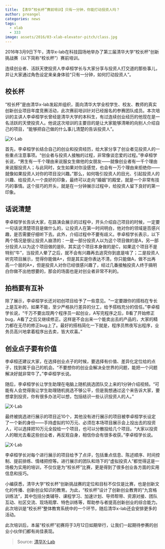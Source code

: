 ```yaml
---
title: 【清华“校长杯”赛前培训】只有一分钟，你能打动投资人吗？ 
author: preangel
categories: news
tags:
  - xlab
  - 333
image: assets/2016/03-xlab-elevator-pitch/class.jpg
---
```


2016年3月9日下午，清华x-lab在科技园场地举办了第三届清华大学“校长杯”创新挑战赛（以下简称“校长杯”）赛前培训。

连续创业者、活跃天使投资人李卓桓学长与大家分享与投资人打交道的那些事儿，并让大家通过角色设定来亲身体验“只有一分钟，如何打动投资人”。

## 校长杯

“校长杯”是由清华x-lab发起并组织，面向清华大学全校学生、校友、教师的真实创新创业项目年度竞赛活动，此次赛前培训针对已经报名的参赛团队成员。本次培训的主讲人李卓桓学长曾经是清华大学的本科生，有过连续创业经历的他现在是一名活跃的天使投资人。他说这次培训的主要目的是让大家能够清晰的向别人介绍自己的项目，“能够把自己做的什么事儿清楚的告诉投资人”。

![X-Lab](/assets/2016/03-xlab-elevator-pitch/talk.jpg)

首先，李卓桓学长结合自己的创业和投资经历，给大家分享了创业者见投资人的一些重点注意事项。“创业者与投资人接触的过程，非常像谈恋爱的过程。”李卓桓学长说，“男生有一千个理由来说服女生做他的女朋友——就像创业者有一千个理由来说服投资人；与此同时，女生如果对你没感觉，也会有一万个理由来拒绝你——就像如果投资人对你的项目没兴趣。”那么，如何吸引投资人的目光、引起投资人的兴趣、给投资人一个良好的印象，最终可以走向“婚姻”的殿堂，就是一个非常有技巧的事情。这个技巧的开头，就是在一分钟展示过程中，给投资人留下良好的第一印象。

## 话说清楚

李卓桓学长告诉大家，在路演会展示的过程中，开头介绍自己项目的时候，一定要一句话说清楚项目是做什么的，让投资人在第一时间明白，他对你的领域是否感兴趣，是否需要仔细听下去。此外，介绍过程中不要有歧义。李卓桓学长表示，以下两个情况是很让投资人崩溃的：一是一部分投资人以为这个项目做的是A，另一部分投资人以为这个项目做的是B，其实这个项目本身做的是C，如果这个项目不是特别“牛”，当投资人晕了之后，就不会有兴趣再去追究你到底是啥了；二是投资人听完项目展示，觉得你能做A+，但是其实是你表达不清，你只能做A，做不出再高一个层的A+，但是投资人对你已经很感兴趣了，经过几番接触投资人终于搞明白你做不出他想要的，那会的场面也是对创业者非常不利的。

## 拍档要有互补

除了展示，李卓桓学长还对初创项目给予了一些意见。“一定要跟你的搭档在专长上是互补的，如果不能，至少严格执行差异的分工，给予搭档充分的信任。”李卓桓学长说，“千万不要出现两个程序员一起创业，A写完程序之后，B看了开始修正bug，A看了之后又继续修正。这样是不会出来一个能卖出去的产品的，大家的精力都在无尽的修正bug上了。最好的搭档简化一下就是，程序员熬夜写出程序，业务员高兴地拿着程序出去卖，皆大欢喜。”

## 创业点子要有价值

李卓桓还建议大家，在选择创业点子的时候，要选择有价值、差异化定位给的点子，找到属于自己的机会。“不要想你的创业会解决全世界的问题，能把一个问题解决好就非常牛了。”李卓桓学长说。

随后，李卓桓学长让学生助理在电脑上随机挑选团队交上来的1分钟介绍视频。“可能有人会觉得我让学生助理随机挑选不够公平，但是我想通过这个来告诉大家，要想拿到投资，你有很多办法可以想，包括结识一些认识投资人的人。”

![X-Lab](/assets/2016/03-xlab-elevator-pitch/demo.jpg)

最终被挑选进行展示的项目近10个，其他没有进行展示的项目被李卓桓学长设定了一个新的身份——手持虚拟的10万元、必须在本场项目展示会上投出去的投资人，可以选择把10万元全投给一个项目，也可以分散投给几个项目。“大家以投资人的眼光去看这些创业者，再反观自身，相信你会有很多收获。”李卓桓学长说。

![X-Lab](/assets/2016/03-xlab-elevator-pitch/demo2.jpg)

李卓桓学长对每个进行展示的项目给予了点评，包括重点信息、陈述顺序、时间控制、提前排练、情绪把控等。进行展示的团队和场下的“虚拟投资人”都觉得这是一场极为实用的培训，不仅仅是为“校长杯”比赛，更是得到了很多创业各方面的实用信息和技巧。

小编获悉，清华大学“校长杯”创新挑战赛的定位和目标不仅仅是比赛，也是创新文化的传播、创新创业知识的教育。为此，“校长杯”设计了创新创业教育的“九宫格训练法”，其中包括分类辅导、课程学习、加速计划、导师帮带、资源对接、团队互动、社区交流、现场观摩、特色训练等，帮助参与者提高创新创业的综合能力。此次培训是“校长杯”整体教育系统中的一个环节，随后清华x-lab还会安排更多的活动。

此次培训后，本届“校长杯”初赛将于3月12日如期举行，让我们一起期待参赛的创业小伙伴们都有尚佳表现。

> Source: [清华X-Lab](http://www.x-lab.tsinghua.edu.cn/voice/show/284.html)
